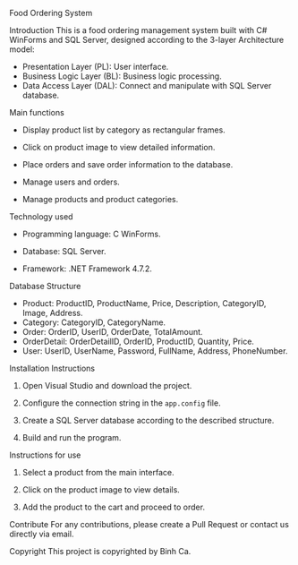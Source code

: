  Food Ordering System

 Introduction
This is a food ordering management system built with C# WinForms and SQL Server, designed according to the 3-layer Architecture model:
- Presentation Layer (PL): User interface.
- Business Logic Layer (BL): Business logic processing.
- Data Access Layer (DAL): Connect and manipulate with SQL Server database.

 Main functions
- Display product list by category as rectangular frames.

- Click on product image to view detailed information.

- Place orders and save order information to the database.

- Manage users and orders.

- Manage products and product categories.

 Technology used
- Programming language: C WinForms.

- Database: SQL Server.

- Framework: .NET Framework 4.7.2.

 Database Structure
- Product: ProductID, ProductName, Price, Description, CategoryID, Image, Address.
- Category: CategoryID, CategoryName.
- Order: OrderID, UserID, OrderDate, TotalAmount.
- OrderDetail: OrderDetailID, OrderID, ProductID, Quantity, Price.
- User: UserID, UserName, Password, FullName, Address, PhoneNumber.

 Installation Instructions
1. Open Visual Studio and download the project.

2. Configure the connection string in the `app.config` file.

3. Create a SQL Server database according to the described structure.

4. Build and run the program.

 Instructions for use
1. Select a product from the main interface.

2. Click on the product image to view details.

3. Add the product to the cart and proceed to order.

 Contribute
For any contributions, please create a Pull Request or contact us directly via email.

 Copyright
This project is copyrighted by Binh Ca.
